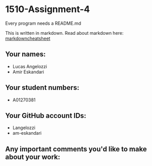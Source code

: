 # 1510-Assignment-4

Every program needs a README.md

This is written in markdown. Read about markdown here: [markdowncheatsheet](https://www.markdownguide.org/cheat-sheet/)

## Your names:
* Lucas Angelozzi
* Amir Eskandari

## Your student numbers:
* A01270381

## Your GitHub account IDs:
* Langelozzi
* am-eskandari

## Any important comments you'd like to make about your work:
